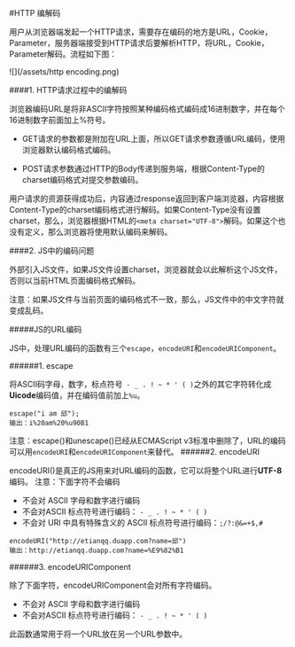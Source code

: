 #HTTP 编解码

用户从浏览器端发起一个HTTP请求，需要存在编码的地方是URL，Cookie，Parameter，服务器端接受到HTTP请求后要解析HTTP，将URL，Cookie，Parameter解码。流程如下图：

![](/assets/http encoding.png)

####1. HTTP请求过程中的编解码

浏览器编码URL是将非ASCII字符按照某种编码格式编码成16进制数字，并在每个16进制数字前面加上%符号。

* GET请求的参数都是附加在URL上面，所以GET请求参数遵循URL编码，使用浏览器默认编码格式编码。

* POST请求参数通过HTTP的Body传递到服务端，根据Content-Type的charset编码格式对提交参数编码。

用户请求的资源获得成功后，内容通过response返回到客户端浏览器，内容根据Content-Type的charset编码格式进行解码。如果Content-Type没有设置charset，那么，浏览器根据HTML的```<meta charset="UTF-8">```解码。如果这个也没有定义，那么浏览器将使用默认编码来解码。

####2. JS中的编码问题

外部引入JS文件，如果JS文件设置charset，浏览器就会以此解析这个JS文件，否则以当前HTML页面编码格式解码。

注意：如果JS文件与当前页面的编码格式不一致，那么，JS文件中的中文字符就变成乱码。

#####JS的URL编码

JS中，处理URL编码的函数有三个```escape```，```encodeURI```和```encodeURIComponent```。

######1. escape

将ASCII码字母，数字，标点符号``` - _ . ! ~ * ' ( )```之外的其它字符转化成**Uicode**编码值，并在编码值前加上```%u```。

```
escape("i am 邱");
输出：i%20am%20%u90B1
```
注意：escape()和unescape()已经从ECMAScript v3标准中删除了，URL的编码可以用```encodeURI```和```encodeURIComponent```来替代。
######2. encodeURI

encodeURI()是真正的JS用来对URL编码的函数，它可以将整个URL进行**UTF-8**编码。
注意：下面字符不会编码
* 不会对 ASCII 字母和数字进行编码
* 不会对ASCII 标点符号进行编码： ```- _ . ! ~ * ' ( )```
* 不会对 URI 中具有特殊含义的 ASCII 标点符号进行编码：```;/?:@&=+$,#```

```
encodeURI("http://etianqq.duapp.com?name=邱")
输出：http://etianqq.duapp.com?name=%E9%82%B1
```
######3. encodeURIComponent

除了下面字符，encodeURIComponent会对所有字符编码。
* 不会对 ASCII 字母和数字进行编码
* 不会对ASCII 标点符号进行编码： ```- _ . ! ~ * ' ( )```

此函数通常用于将一个URL放在另一个URL参数中。


